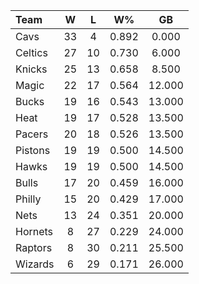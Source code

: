 | Team                             |  W  |  L  |  W%   |   GB   |
|:---------------------------------|:---:|:---:|:-----:|:------:|
| [](/r/clevelandcavs) Cavs        | 33  |  4  | 0.892 | 0.000  |
| [](/r/bostonceltics) Celtics     | 27  | 10  | 0.730 | 6.000  |
| [](/r/nyknicks) Knicks           | 25  | 13  | 0.658 | 8.500  |
| [](/r/orlandomagic) Magic        | 22  | 17  | 0.564 | 12.000 |
| [](/r/mkebucks) Bucks            | 19  | 16  | 0.543 | 13.000 |
| [](/r/heat) Heat                 | 19  | 17  | 0.528 | 13.500 |
| [](/r/pacers) Pacers             | 20  | 18  | 0.526 | 13.500 |
| [](/r/detroitpistons) Pistons    | 19  | 19  | 0.500 | 14.500 |
| [](/r/atlantahawks) Hawks        | 19  | 19  | 0.500 | 14.500 |
| [](/r/chicagobulls) Bulls        | 17  | 20  | 0.459 | 16.000 |
| [](/r/sixers) Philly             | 15  | 20  | 0.429 | 17.000 |
| [](/r/gonets) Nets               | 13  | 24  | 0.351 | 20.000 |
| [](/r/charlottehornets) Hornets  |  8  | 27  | 0.229 | 24.000 |
| [](/r/torontoraptors) Raptors    |  8  | 30  | 0.211 | 25.500 |
| [](/r/washingtonwizards) Wizards |  6  | 29  | 0.171 | 26.000 |